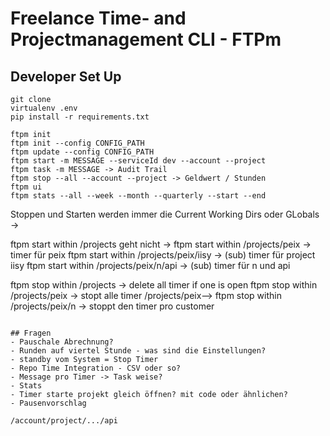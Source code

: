 # Freelance Time- and Projectmanagement CLI - FTPm

## Developer Set Up
```
git clone 
virtualenv .env
pip install -r requirements.txt
```

```
ftpm init
ftpm init --config CONFIG_PATH
ftpm update --config CONFIG_PATH
ftpm start -m MESSAGE --serviceId dev --account --project
ftpm task -m MESSAGE -> Audit Trail
ftpm stop --all --account --project -> Geldwert / Stunden
ftpm ui
ftpm stats --all --week --month --quarterly --start --end

```

Stoppen und Starten werden immer die Current Working Dirs oder GLobals ->

ftpm start within /projects geht nicht ->
ftpm start within /projects/peix -> timer für peix
ftpm start within /projects/peix/iisy -> (sub) timer für project iisy
ftpm start within /projects/peix/n/api -> (sub) timer für n und api

ftpm stop  within /projects -> delete all timer if one is open
ftpm stop within /projects/peix -> stopt alle timer /projects/peix-->
ftpm stop within /projects/peix/n -> stoppt den timer pro customer

```

## Fragen
- Pauschale Abrechnung?
- Runden auf viertel Stunde - was sind die Einstellungen?
- standby vom System = Stop Timer
- Repo Time Integration - CSV oder so?
- Message pro Timer -> Task weise?
- Stats
- Timer starte projekt gleich öffnen? mit code oder ähnlichen? 
- Pausenvorschlag

/account/project/.../api